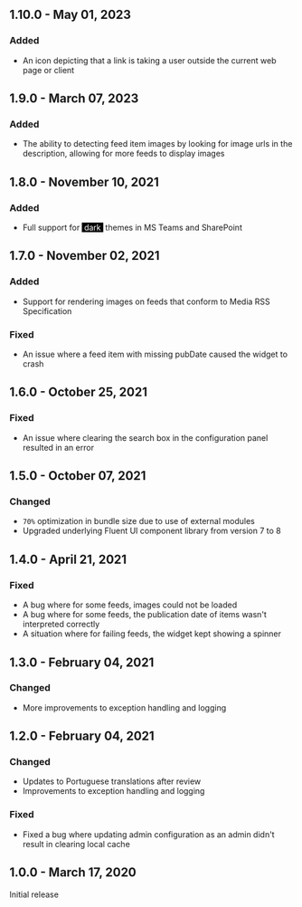 ## 1.10.0 - May 01, 2023

### Added
- An icon depicting that a link is taking a user outside the current web page or client

## 1.9.0 - March 07, 2023

### Added
- The ability to detecting feed item images by looking for image urls in the description, allowing for more feeds to display images

## 1.8.0 - November 10, 2021

### Added
- Full support for <span style="color:white;background-color:black">&nbsp;dark&nbsp;</span> themes in MS Teams and SharePoint

## 1.7.0 - November 02, 2021

### Added
- Support for rendering images on feeds that conform to Media RSS Specification

### Fixed
- An issue where a feed item with missing pubDate caused the widget to crash

## 1.6.0 - October 25, 2021

### Fixed
- An issue where clearing the search box in the configuration panel resulted in an error

## 1.5.0 - October 07, 2021

### Changed
- `70%` optimization in bundle size due to use of external modules
- Upgraded underlying Fluent UI component library from version 7 to 8

## 1.4.0 - April 21, 2021

### Fixed
- A bug where for some feeds, images could not be loaded
- A bug where for some feeds, the publication date of items wasn&#x27;t interpreted correctly
- A situation where for failing feeds, the widget kept showing a spinner

## 1.3.0 - February 04, 2021

### Changed
- More improvements to exception handling and logging

## 1.2.0 - February 04, 2021

### Changed
- Updates to Portuguese translations after review
- Improvements to exception handling and logging

### Fixed
- Fixed a bug where updating admin configuration as an admin didn&#x27;t result in clearing local cache

## 1.0.0 - March 17, 2020
Initial release